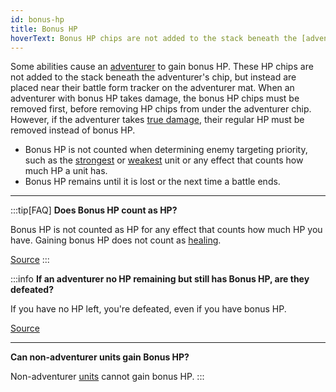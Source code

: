 ```yaml
---
id: bonus-hp
title: Bonus HP
hoverText: Bonus HP chips are not added to the stack beneath the [adventurer's](/docs/glossary/adventurer) chip, but instead are placed near their battle form tracker on the adventurer mat.
---
```


Some abilities cause an [adventurer](/docs/glossary/adventurer) to gain bonus HP. These HP chips are not added to the stack beneath the adventurer's chip, but instead are placed near their battle form tracker on the adventurer mat. When an adventurer with bonus HP takes damage, the bonus HP chips must be removed first, before removing HP chips from under the adventurer chip. However, if the adventurer takes [true damage](/docs/glossary/true-damage), their regular HP must be removed instead of bonus HP.

- Bonus HP is not counted when determining enemy targeting priority, such as the [strongest](/docs/glossary/strongest) or [weakest](/docs/glossary/weakest) unit or any effect that counts how much HP a unit has.
- Bonus HP remains until it is lost or the next time a battle ends.

---

:::tip[FAQ]
**Does Bonus HP count as HP?**

Bonus HP is not counted as HP for any effect that counts how much HP you have. Gaining bonus HP does not count as [healing](/docs/glossary/).

<a href="https://support.chiptheorygames.com/support/solutions/articles/33000291579" target="_blank">Source</a>
:::

:::info
**If an adventurer no HP remaining but still has Bonus HP, are they defeated?**

If you have no HP left, you're defeated, even if you have bonus HP.

<a href="https://boardgamegeek.com/thread/3459687/article/45681416#45681416" target="_blank">Source</a>

---

**Can non-adventurer units gain Bonus HP?**

Non-adventurer [units](/docs/glossary/unit) cannot gain bonus HP.
:::
